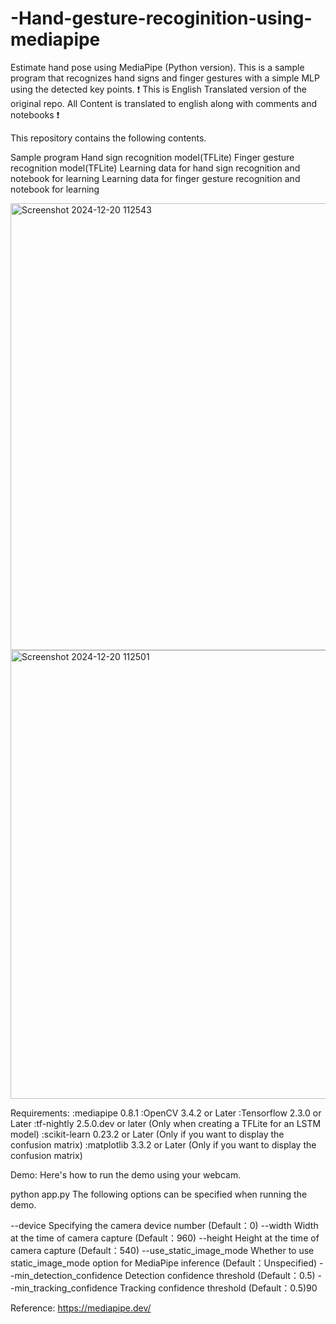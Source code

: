 # -Hand-gesture-recoginition-using-mediapipe

Estimate hand pose using MediaPipe (Python version).
This is a sample program that recognizes hand signs and finger gestures with a simple MLP using the detected key points.
❗ ️This is English Translated version of the original repo. All Content is translated to english along with comments and notebooks ❗

This repository contains the following contents.

Sample program
Hand sign recognition model(TFLite)
Finger gesture recognition model(TFLite)
Learning data for hand sign recognition and notebook for learning
Learning data for finger gesture recognition and notebook for learning

<img width="1195" height="715" alt="Screenshot 2024-12-20 112543" src="https://github.com/user-attachments/assets/e4bf301a-2c3d-4031-90f9-e9d005f0a8c7" />
<img width="1195" height="718" alt="Screenshot 2024-12-20 112501" src="https://github.com/user-attachments/assets/fba796c3-26d1-4be3-adb5-06e8d14dda3a" />


Requirements:
:mediapipe 0.8.1
:OpenCV 3.4.2 or Later
:Tensorflow 2.3.0 or Later
:tf-nightly 2.5.0.dev or later (Only when creating a TFLite for an LSTM model)
:scikit-learn 0.23.2 or Later (Only if you want to display the confusion matrix)
:matplotlib 3.3.2 or Later (Only if you want to display the confusion matrix)

Demo:
Here's how to run the demo using your webcam.

python app.py
The following options can be specified when running the demo.

--device
Specifying the camera device number (Default：0)
--width
Width at the time of camera capture (Default：960)
--height
Height at the time of camera capture (Default：540)
--use_static_image_mode
Whether to use static_image_mode option for MediaPipe inference (Default：Unspecified)
--min_detection_confidence
Detection confidence threshold (Default：0.5)
--min_tracking_confidence
Tracking confidence threshold (Default：0.5)90

Reference:
https://mediapipe.dev/



